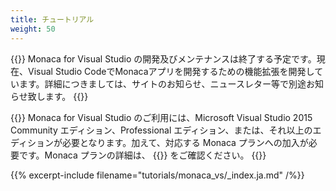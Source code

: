 ```yaml
---
title: チュートリアル
weight: 50
---
```


{{<warning>}}
    Monaca for Visual Studio の開発及びメンテナンスは終了する予定です。現在、Visual Studio CodeでMonacaアプリを開発するための機能拡張を開発しています。詳細につきましては、サイトのお知らせ、ニュースレター等で別途お知らせ致します。
{{</warning>}}

{{<note>}}
    Monaca for Visual Studio のご利用には、Microsoft Visual Studio 2015 Community エディション、Professional
エディション、または、それ以上のエディションが必要となります。加えて、対応する Monaca プランへの加入が必要です。Monaca
プランの詳細は、 {{<link href="https://ja.monaca.io/pricing.html" title="こちら">}} をご確認ください。
{{</note>}}

{{% excerpt-include filename="tutorials/monaca_vs/_index.ja.md" /%}}
